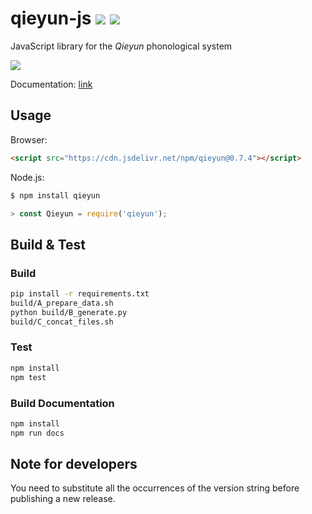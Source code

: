 # qieyun-js [![](https://github.com/nk2028/qieyun-js/workflows/Node.js%20Package/badge.svg)](https://github.com/nk2028/qieyun-js/actions?query=workflow%3A%22Node.js+Package%22) [![](https://data.jsdelivr.com/v1/package/npm/qieyun/badge)](https://www.jsdelivr.com/package/npm/qieyun)

JavaScript library for the _Qieyun_ phonological system

![](https://nk2028.shn.hk/qieyun-js/demo/qieyun-js.png)

Documentation: [link](https://nk2028.shn.hk/qieyun-js/)

## Usage

Browser:

```html
<script src="https://cdn.jsdelivr.net/npm/qieyun@0.7.4"></script>
```

Node.js:

```sh
$ npm install qieyun
```

```javascript
> const Qieyun = require('qieyun');
```

## Build & Test

### Build

```sh
pip install -r requirements.txt
build/A_prepare_data.sh
python build/B_generate.py
build/C_concat_files.sh
```

### Test

```sh
npm install
npm test
```

### Build Documentation

```sh
npm install
npm run docs
```

## Note for developers

You need to substitute all the occurrences of the version string before publishing a new release.
